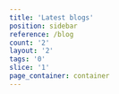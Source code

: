 ```yaml
---
title: 'Latest blogs'
position: sidebar
reference: /blog
count: '2'
layout: '2'
tags: '0'
slice: '1'
page_container: container
---
```


